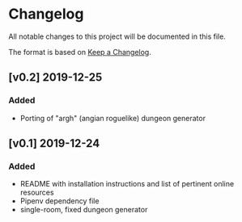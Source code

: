 # Changelog
All notable changes to this project will be documented in this file.

The format is based on [Keep a Changelog](https://keepachangelog.com/en/1.0.0/).


## [v0.2] 2019-12-25

### Added
- Porting of "argh" (angian roguelike) dungeon generator


## [v0.1] 2019-12-24

### Added
- README with installation instructions and list of pertinent online resources
- Pipenv dependency file
- single-room, fixed dungeon generator

